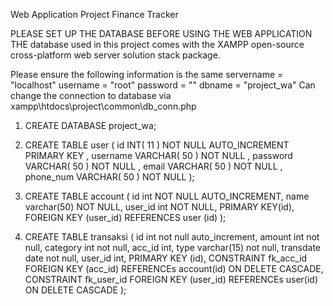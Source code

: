 Web Application Project
Finance Tracker

PLEASE SET UP THE DATABASE BEFORE USING THE WEB APPLICATION
THE database used in this project comes with the XAMPP open-source cross-platform web server solution stack package.

Please ensure the following information is the same
servername = "localhost"
username = "root"
password = ""
dbname = "project_wa"
Can change the connection to database via xampp\htdocs\project\common\db_conn.php

1. CREATE DATABASE project_wa;

2. CREATE TABLE user (
	id INT( 11 ) NOT NULL AUTO_INCREMENT PRIMARY KEY ,
	username VARCHAR( 50 ) NOT NULL ,
	password VARCHAR( 50 ) NOT NULL ,
	email VARCHAR( 50 ) NOT NULL ,
	phone_num VARCHAR( 50 ) NOT NULL
);

2. CREATE TABLE account (
	id int NOT NULL AUTO_INCREMENT,
	name varchar(50) NOT NULL,
	user_id int NOT NULL,
	PRIMARY KEY(id),
	FOREIGN KEY (user_id) 
	REFERENCES user (id)
);

3. CREATE TABLE transaksi ( 
	id int not null auto_increment, 
	amount int not null, 
	category int not null, 
	acc_id int, 
	type varchar(15) not null, 
	transdate date not null,
 	user_id int, 
	PRIMARY KEY (id),
 	CONSTRAINT fk_acc_id FOREIGN KEY (acc_id) REFERENCEs account(id) ON DELETE CASCADE,
 	CONSTRAINT fk_user_id FOREIGN KEY (user_id) REFERENCEs user(id) ON DELETE CASCADE
 );
